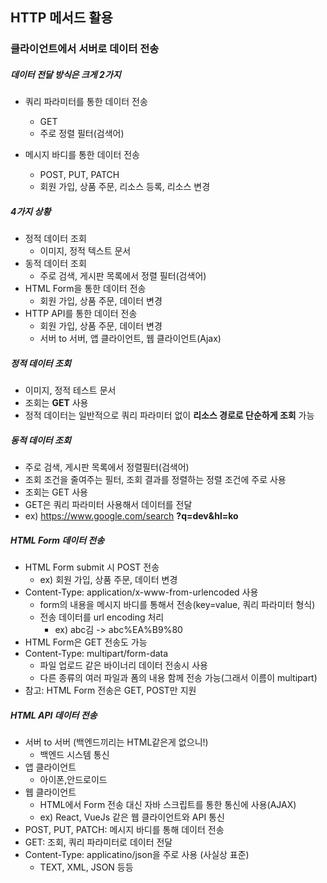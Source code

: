 ## HTTP 메서드 활용
### 클라이언트에서 서버로 데이터 전송
##### 데이터 전달 방식은 크게 2가지
* 쿼리 파라미터를 통한 데이터 전송
   + GET
   + 주로 정렬 필터(검색어)

* 메시지 바디를 통한 데이터 전송
   + POST, PUT, PATCH
   + 회원 가입, 상품 주문, 리소스 등록, 리소스 변경

##### 4가지 상황
* 정적 데이터 조회
  + 이미지, 정적 텍스트 문서   
* 동적 데이터 조회
  + 주로 검색, 게시판 목록에서 정렬 필터(검색어) 
* HTML Form을 통한 데이터 전송
  + 회원 가입, 상품 주문, 데이터 변경 
* HTTP API를 통한 데이터 전송
  + 회원 가입, 상품 주문, 데이터 변경
  + 서버 to 서버, 앱 클라이언트, 웹 클라이언트(Ajax) 

##### 정적 데이터 조회
* 이미지, 정적 테스트 문서
* 조회는 **GET** 사용
* 정적 데이터는 일반적으로 쿼리 파라미터 없이 **리소스 경로로 단순하게 조회** 가능

##### 동적 데이터 조회
* 주로 검색, 게시판 목록에서 정렬필터(검색어)
* 조회 조건을 줄여주는 필터, 조회 결과를 정렬하는 정렬 조건에 주로 사용
* 조회는 GET 사용
* GET은 쿼리 파라미터 사용해서 데이터를 전달
* ex) https://www.google.com/search **?q=dev&hl=ko**

##### HTML Form 데이터 전송
* HTML Form submit 시 POST 전송
  * ex) 회원 가입, 상품 주문, 데이터 변경 
* Content-Type: application/x-www-from-urlencoded 사용
  * form의 내용을 메시지 바디를 통해서 전송(key=value, 쿼리 파라미터 형식)
  * 전송 데이터를 url encoding 처리
    * ex) abc김 -> abc%EA%B9%80
* HTML Form은 GET 전송도 가능
* Content-Type: multipart/form-data
  * 파일 업로드 같은 바이너리 데이터 전송시 사용
  * 다른 종류의 여러 파일과 폼의 내용 함께 전송 가능(그래서 이름이 multipart)
* 참고: HTML Form 전송은 GET, POST만 지원    

##### HTML API 데이터 전송
* 서버 to 서버 (백엔드끼리는 HTML같은게 없으니!)
  + 백엔드 시스템 통신
* 앱 클라이언트
  + 아이폰,안드로이드
* 웹 클라이언트
  + HTML에서 Form 전송 대신 자바 스크립트를 통한 통신에 사용(AJAX)
  + ex) React, VueJs 같은 웹 클라이언트와 API 통신
* POST, PUT, PATCH: 메시지 바디를 통해 데이터 전송
* GET: 조회, 쿼리 파라미터로 데이터 전달
* Content-Type: applicatino/json을 주로 사용 (사실상 표준) 
  + TEXT, XML, JSON 등등
